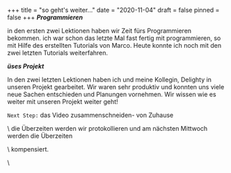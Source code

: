 +++
title = "so geht's weiter..."
date = "2020-11-04"
draft = false
pinned = false
+++
***Programmieren***

in den ersten zwei Lektionen haben wir Zeit fürs Programmieren bekommen. ich war schon das letzte Mal fast fertig mit programmieren, so mit Hilfe des erstellten Tutorials von Marco. Heute konnte ich noch mit den zwei letzten Tutorials weiterfahren. 

***üses Projekt***

In den zwei letzten Lektionen haben ich und meine Kollegin, Delighty in unseren Projekt gearbeitet. Wir waren sehr produktiv und konnten uns viele neue Sachen entschieden und Planungen vornehmen. Wir wissen wie es weiter mit unseren Projekt weiter geht!

`Next Step:` das Video zusammenschneiden- von Zuhause

\    die Überzeiten werden wir protokollieren und am nächsten Mittwoch werden die Überzeiten  

\    kompensiert.

\